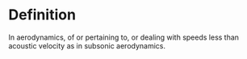 # Definition

In aerodynamics, of or pertaining to, or dealing with speeds less than
acoustic velocity as in subsonic aerodynamics.

